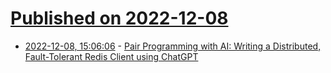 # [Published on 2022-12-08](index.md)

* [2022-12-08, 15:06:06](https://lobste.rs/s/5xnahe/pair_programming_with_ai_writing) - [Pair Programming with AI: Writing a Distributed, Fault-Tolerant Redis Client using ChatGPT](https://medium.com/@saileshmukil/pair-programming-with-ai-writing-a-distributed-fault-tolerant-redis-client-using-chatgpt-239dc0a90550)

